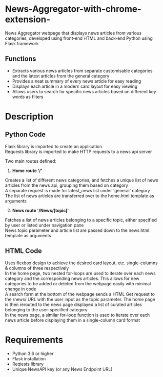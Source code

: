 # News-Aggregator-with-chrome-extension-

News Aggregator webpage that displays news articles from various categories, developed using front-end HTML and back-end Python using Flask framework

## Functions
- Extracts various news articles from separate customisable categories and the latest articles from the general category
- Provides a neat summary of every news article for easy reading
- Displays each article in a modern card layout for easy viewing
- Allows users to search for specific news articles based on different key words as filters

# Description

## Python Code
Flask library is imported to create an application\
Requests library is imported to make HTTP requests to a news api server

Two main routes defined:

1. **Home route '/'**

Creates a list of different news categories, and fetches a unique list of news articles from the news api, grouping them based on category\
A separate request is made for latest_news list under 'general' category\
The list of news articles are transferred over to the home.html template as arguments

2. **News route '/News/[topic]'**

Fetches a list of news articles belonging to a specific topic, either specified by user or listed under navigation pane\
News topic parameter and article list are passed down to the news.html template as arguments

## HTML Code
Uses flexbox design to achieve the desired card layout, etc. single-columns & columns of three respectively\
In the home page, two nested for-loops are used to iterate over each news category and the corresponding news articles. This allows for new categories to be added or deleted from the webpage easily with minimal change in code\
A search form at the bottom of the webpage sends a HTML Get request to the /news/<topic> URL with the user input as the topic parameter. The home page is then rerouted to the news page displayed a list of curated articles belonging to the user-specified category\
In the news page, a similar for-loop function is used to iterate over each news article before displaying them in a single-column card format

# Requirements
- Python 3.6 or higher
- Flask installation
- Reqiests library
- Unique NewsAPI key (or any News Endpoint URL)
